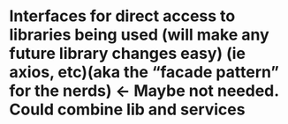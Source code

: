 # Interfaces for direct access to libraries being used (will make any future library changes easy) (ie axios, etc)(aka the “facade pattern” for the nerds) <- Maybe not needed. Could combine lib and services
